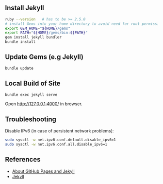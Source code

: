 ## Install Jekyll

```bash
ruby --version   # has to be >= 2.5.0
# install Gems into your home directory to avoid need for root permissions
export GEM_HOME="${HOME}/gems"
export PATH="${HOME}/gems/bin:${PATH}"
gem install jekyll bundler
bundle install
```

## Update Gems (e.g Jekyll)

```bash
bundle update
```

## Local Build of Site

```bash
bundle exec jekyll serve
```

Open http://127.0.0.1:4000/ in browser.

## Troubleshooting

Disable IPv6 (in case of persistent network problems):
```bash
sudo sysctl -w net.ipv6.conf.default.disable_ipv6=1
sudo sysctl -w net.ipv6.conf.all.disable_ipv6=1
```

## References

* [About GitHub Pages and Jekyll](https://help.github.com/en/github/working-with-github-pages/about-github-pages-and-jekyll)
* [Jekyll](https://jekyllrb.com/)
